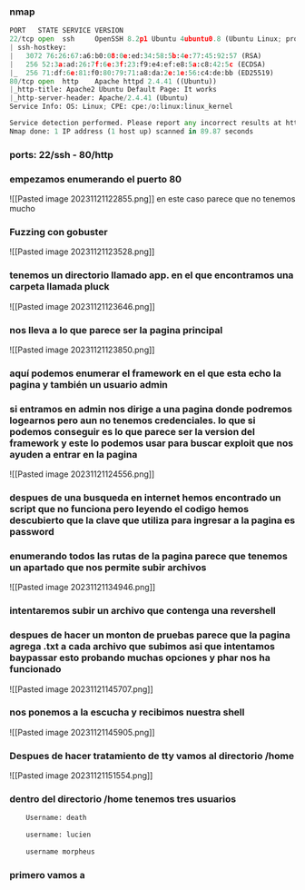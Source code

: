### nmap
```python
PORT   STATE SERVICE VERSION
22/tcp open  ssh     OpenSSH 8.2p1 Ubuntu 4ubuntu0.8 (Ubuntu Linux; protocol 2.0)
| ssh-hostkey: 
|   3072 76:26:67:a6:b0:08:0e:ed:34:58:5b:4e:77:45:92:57 (RSA)
|   256 52:3a:ad:26:7f:6e:3f:23:f9:e4:ef:e8:5a:c8:42:5c (ECDSA)
|_  256 71:df:6e:81:f0:80:79:71:a8:da:2e:1e:56:c4:de:bb (ED25519)
80/tcp open  http    Apache httpd 2.4.41 ((Ubuntu))
|_http-title: Apache2 Ubuntu Default Page: It works
|_http-server-header: Apache/2.4.41 (Ubuntu)
Service Info: OS: Linux; CPE: cpe:/o:linux:linux_kernel

Service detection performed. Please report any incorrect results at https://nmap.org/submit/ .
Nmap done: 1 IP address (1 host up) scanned in 89.87 seconds
```
### ports: 22/ssh - 80/http

### empezamos enumerando el puerto 80
![[Pasted image 20231121122855.png]]
en este caso parece que no tenemos mucho
### Fuzzing con gobuster
![[Pasted image 20231121123528.png]]
### tenemos un directorio llamado app. en el que encontramos una carpeta llamada pluck
![[Pasted image 20231121123646.png]]
### nos lleva a lo que parece ser la pagina principal
![[Pasted image 20231121123850.png]]
### aquí podemos enumerar el framework en el que esta echo la pagina y también un usuario admin
### si entramos en admin nos dirige a una pagina donde podremos logearnos pero aun no tenemos credenciales. lo que si podemos conseguir es lo que parece ser la version del framework y este lo podemos usar para buscar exploit que nos ayuden a entrar en la pagina
![[Pasted image 20231121124556.png]]
### despues de una busqueda en internet hemos encontrado un script que no funciona pero leyendo el codigo hemos descubierto que la clave que utiliza para ingresar a la pagina es password
### enumerando todos las rutas de la pagina parece que tenemos un apartado que nos permite subir archivos
![[Pasted image 20231121134946.png]]
### intentaremos subir un archivo que contenga una revershell 
### despues de hacer un monton de pruebas parece que la pagina agrega .txt a cada archivo que subimos asi que intentamos baypassar esto probando muchas opciones y phar nos ha funcionado
![[Pasted image 20231121145707.png]]
### nos ponemos a la escucha y recibimos nuestra shell
![[Pasted image 20231121145905.png]]
### Despues de hacer tratamiento de tty vamos al directorio /home
![[Pasted image 20231121151554.png]]
### dentro del directorio /home tenemos tres usuarios 
```python
	Username: death
	
	username: lucien
	
	username morpheus
```

### primero vamos a